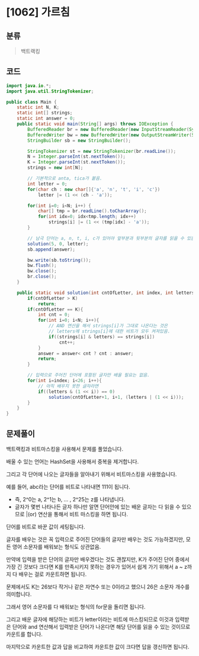 # [1062] 가르침

## 분류
> 백트랙킹

## 코드
```java
import java.io.*;
import java.util.StringTokenizer;

public class Main {
    static int N, K;
    static int[] strings;
    static int answer = 0;
    public static void main(String[] args) throws IOException {
        BufferedReader br = new BufferedReader(new InputStreamReader(System.in));
        BufferedWriter bw = new BufferedWriter(new OutputStreamWriter(System.out));
        StringBuilder sb = new StringBuilder();

        StringTokenizer st = new StringTokenizer(br.readLine());
        N = Integer.parseInt(st.nextToken());
        K = Integer.parseInt(st.nextToken());
        strings = new int[N];

        // 기본적으로 anta, tica가 붙음.
        int letter = 0;
        for(char ch : new char[]{'a', 'n', 't', 'i', 'c'})
            letter |= (1 << (ch - 'a'));

        for(int i=0; i<N; i++) {
            char[] tmp = br.readLine().toCharArray();
            for(int idx=0; idx<tmp.length; idx++)
                strings[i] |= (1 << (tmp[idx] - 'a'));
        }

        // 남극 단어는 a, n, t, i, c가 있어야 앞부분과 뒷부분의 글자를 읽을 수 있음.
        solution(5, 0, letter);
        sb.append(answer);

        bw.write(sb.toString());
        bw.flush();
        bw.close();
        br.close();
    }

    public static void solution(int cntOfLetter, int index, int letters){
        if(cntOfLetter > K)
            return;
        if(cntOfLetter == K){
            int cnt = 0;
            for(int i=0; i<N; i++){
                // AND 연산을 해서 strings[i]가 그대로 나온다는 것은
                // letters에 strings[i]에 대한 비트가 모두 켜져있음.
                if((strings[i] & letters) == strings[i])
                    cnt++;
            }
            answer = answer< cnt ? cnt : answer;
            return;
        }

        // 입력으로 주어진 단어에 포함된 글자만 배울 필요는 없음.
        for(int i=index; i<26; i++){
            // 아직 배우지 못한 글자라면
            if((letters & (1 << i)) == 0)
                solution(cntOfLetter+1, i+1, (letters | (1 << i)));
        }
    }
}
```

## 문제풀이
백트랙킹과 비트마스킹을 사용해서 문제를 풀었습니다.

배울 수 있는 언어는 HashSet을 사용해서 중복을 제거합니다.

그리고 각 단어에 나오는 글자들을 알아내기 위해서 비트마스킹을 사용했습니다.

예를 들어, abc라는 단어를 비트로 나타내면 111이 됩니다.
   - 즉, 2^0는 a, 2^1는 b, ... , 2^25는 z를 나타냅니다.
   - 글자가 몇번 나타나든 글자 하나만 알면 단어안에 있는 배운 글자는 다 읽을 수 있으므로 |(or) 연산을 통해서 비트 마스킹을 하면 됩니다.

단어를 비트로 바꾼 값이 세팅됩니다.

글자를 배우는 것은 꼭 입력으로 주어진 단어들의 글자만 배우는 것도 가능하겠지만, 모든 영어 소문자를 배워보는 형식도 상관없음.

만약에 입력을 받은 단어의 글자만 배우겠다는 것도 괜찮지만, K가 주어진 단어 중에서 가장 긴 것보다 크다면 K를 만족시키지 못하는 경우가 있어서 쉽게 가기 위해서 a ~ z까지 다 배우는 걸로 카운트하면 됩니다.

문제에서도 K는 26보다 작거나 같은 자연수 또는 0이라고 했으니 26은 소문자 개수를 의미합니다. 

그래서 영어 소문자를 다 배워보는 형식의 for문을 돌리면 됩니다.

그리고 배운 글자에 해당하는 비트가 letter이라는 비트에 마스킹되므로 이것과 입력받은 단어와 and 연산해서 입력받은 단어가 나온다면 해당 단어를 읽을 수 있는 것이므로 카운트를 합니다.

마지막으로 카운트한 값과 답을 비교하여 카운트한 값이 크다면 답을 갱신하면 됩니다.
